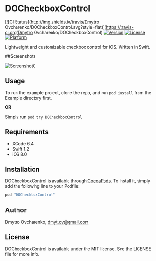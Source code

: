 # DOCheckboxControl

[![CI Status](http://img.shields.io/travis/Dmytro Ovcharenko/DOCheckboxControl.svg?style=flat)](https://travis-ci.org/Dmytro Ovcharenko/DOCheckboxControl)
[![Version](https://img.shields.io/cocoapods/v/DOCheckboxControl.svg?style=flat)](http://cocoapods.org/pods/DOCheckboxControl)
[![License](https://img.shields.io/cocoapods/l/DOCheckboxControl.svg?style=flat)](http://cocoapods.org/pods/DOCheckboxControl)
[![Platform](https://img.shields.io/cocoapods/p/DOCheckboxControl.svg?style=flat)](http://cocoapods.org/pods/DOCheckboxControl)

Lightweight and customizable checkbox control for iOS. Written in Swift.

##Screenshots

![Screenshot0][img0] &nbsp;&nbsp;

## Usage

To run the example project, clone the repo, and run `pod install` from the Example directory first.

**OR**

Simply run `pod try DOCheckboxControl`

## Requirements

- XCode 6.4
- Swift 1.2
- iOS 8.0

## Installation

DOCheckboxControl is available through [CocoaPods](http://cocoapods.org). To install
it, simply add the following line to your Podfile:

```ruby
pod "DOCheckboxControl"
```

## Author

Dmytro Ovcharenko, dmyt.ov@gmail.com

## License

DOCheckboxControl is available under the MIT license. See the LICENSE file for more info.

[img0]:https://raw.githubusercontent.com/dim0v/DOCheckboxControl/master/Screenshots/Screenshot0.png